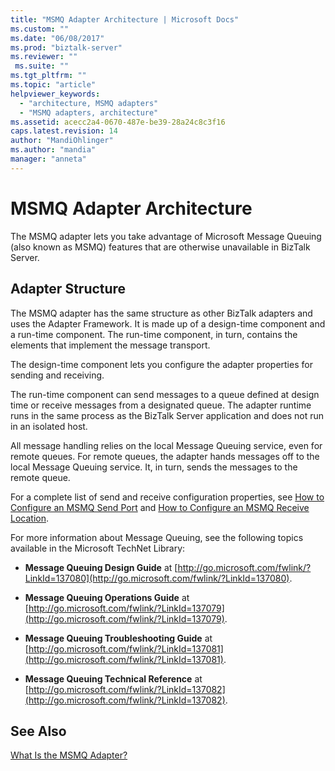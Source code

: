 ```yaml
---
title: "MSMQ Adapter Architecture | Microsoft Docs"
ms.custom: ""
ms.date: "06/08/2017"
ms.prod: "biztalk-server"
ms.reviewer: ""
 ms.suite: ""
ms.tgt_pltfrm: ""
ms.topic: "article"
helpviewer_keywords: 
  - "architecture, MSMQ adapters"
  - "MSMQ adapters, architecture"
ms.assetid: acecc2a4-0670-487e-be39-28a24c8c3f16
caps.latest.revision: 14
author: "MandiOhlinger"
ms.author: "mandia"
manager: "anneta"
---
```

# MSMQ Adapter Architecture
The MSMQ adapter lets you take advantage of Microsoft Message Queuing (also known as MSMQ) features that are otherwise unavailable in BizTalk Server.  
  
## Adapter Structure  
 The MSMQ adapter has the same structure as other BizTalk adapters and uses the Adapter Framework. It is made up of a design-time component and a run-time component. The run-time component, in turn, contains the elements that implement the message transport.  
  
 The design-time component lets you configure the adapter properties for sending and receiving.  
  
 The run-time component can send messages to a queue defined at design time or receive messages from a designated queue. The adapter runtime runs in the same process as the BizTalk Server application and does not run in an isolated host.  
  
 All message handling relies on the local Message Queuing service, even for remote queues. For remote queues, the adapter hands messages off to the local Message Queuing service. It, in turn, sends the messages to the remote queue.  
  
 For a complete list of send and receive configuration properties, see [How to Configure an MSMQ Send Port](../core/how-to-configure-an-msmq-send-port.md) and [How to Configure an MSMQ Receive Location](../core/how-to-configure-an-msmq-receive-location.md).  
  
 For more information about Message Queuing, see the following topics available in the Microsoft TechNet Library:  
  
-   **Message Queuing Design Guide** at [http://go.microsoft.com/fwlink/?LinkId=137080](http://go.microsoft.com/fwlink/?LinkId=137080).  
  
-   **Message Queuing Operations Guide** at [http://go.microsoft.com/fwlink/?LinkId=137079](http://go.microsoft.com/fwlink/?LinkId=137079).  
  
-   **Message Queuing Troubleshooting Guide** at [http://go.microsoft.com/fwlink/?LinkId=137081](http://go.microsoft.com/fwlink/?LinkId=137081).  
  
-   **Message Queuing Technical Reference** at [http://go.microsoft.com/fwlink/?LinkId=137082](http://go.microsoft.com/fwlink/?LinkId=137082).  
  
## See Also  
 [What Is the MSMQ Adapter?](../core/what-is-the-msmq-adapter.md)